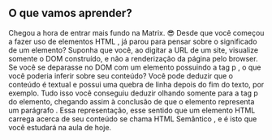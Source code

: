 ## O que vamos aprender?
Chegou a hora de entrar mais fundo na Matrix. 😎
Desde que você começou a fazer uso de elementos HTML , já parou para pensar sobre o significado de um elemento? Suponha que você, ao digitar a URL de um site, visualize somente o DOM construído, e não a renderização da página pelo browser. Se você se deparasse no DOM com um elemento possuindo a tag p , o que você poderia inferir sobre seu conteúdo? Você pode deduzir que o conteúdo é textual e possui uma quebra de linha depois do fim do texto, por exemplo. Tudo isso você conseguiu deduzir olhando somente para a tag p do elemento, chegando assim à conclusão de que o elemento representa um parágrafo .
Essa representação, esse sentido que um elemento HTML carrega acerca de seu conteúdo se chama HTML Semântico , e é isto que você estudará na aula de hoje.